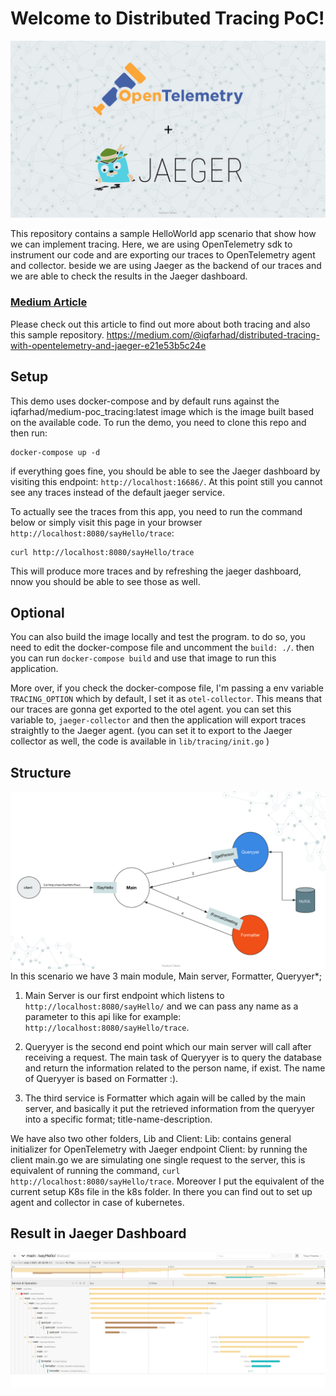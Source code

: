 # Welcome to Distributed Tracing PoC!
![alt text](https://raw.githubusercontent.com/eqfarhad/distributed_tracing/main/docs/trace_header.jpg)

This repository contains a sample HelloWorld app scenario that show how we can implement tracing. Here, we are using OpenTelemetry sdk to instrument our code and are exporting our traces to OpenTelemetry agent and collector. beside we are using Jaeger as the backend of our traces and we are able to check the results in the Jaeger dashboard.

### [Medium Article](https://medium.com/@iqfarhad/distributed-tracing-with-opentelemetry-and-jaeger-e21e53b5c24e)
Please check out this article to find out more about both tracing and also this sample repository.
https://medium.com/@iqfarhad/distributed-tracing-with-opentelemetry-and-jaeger-e21e53b5c24e


## Setup
This demo uses docker-compose and by default runs against the iqfarhad/medium-poc_tracing:latest image which is the image built based on the available code. To run the demo, you need to clone this repo and then run:

```shell
docker-compose up -d
```
if everything goes fine, you should be able to see the Jaeger dashboard by visiting this endpoint: `http://localhost:16686/`.
At this point still you cannot see any traces instead of the default jaeger service. 

To actually see the traces from this app, you need to run the command below or simply visit this page in your browser `http://localhost:8080/sayHello/trace`:
```shell
curl http://localhost:8080/sayHello/trace
```

This will produce more traces and by refreshing the jaeger dashboard, nnow you should be able to see those as well.


## Optional
You can also build the image locally and test the program. to do so, you need to edit the docker-compose file and uncomment the `build: ./`. then you can run `docker-compose build` and use that image to run this application.

More over, if you check the docker-compose file, I'm passing a env variable `TRACING_OPTION` which by default, I set it as `otel-collector`. This means that our traces are gonna get exported to the otel agent. you can set this variable to, `jaeger-collector` and then the application will export traces straightly to the Jaeger agent. (you can set it to export to the Jaeger collector as well, the code is available in `lib/tracing/init.go` )
## Structure 
![alt text](https://raw.githubusercontent.com/eqfarhad/distributed_tracing/main/docs/example_scenario.jpg)
In this scenario we have 3 main module, Main server, Formatter, Queryyer*;

 1. Main Server is our first endpoint which listens to `http://localhost:8080/sayHello/` and we can pass any name as a parameter to this api like for example: 
   `http://localhost:8080/sayHello/trace`.
   
 2. Queryyer is the second end point which our main server will call after receiving a request. The main task of Queryyer is to query the database and return the information related to the person name, if exist. The name of Queryyer is based on Formatter :).

3. The third service is Formatter which again will be called by the main server, and basically it put the retrieved information from the queryyer into a specific format; title-name-description.

We have also two other folders, Lib and Client:
Lib: contains general initializer for OpenTelemetry with Jaeger endpoint
Client: by running the client main.go we are simulating one single request to the server, this is equivalent of running the command, `curl http://localhost:8080/sayHello/trace`. Moreover I put the equivalent of the current setup K8s file in the k8s folder. In there you can find out to set up agent and collector in case of kubernetes.

## Result in Jaeger Dashboard
![alt text](https://raw.githubusercontent.com/eqfarhad/distributed_tracing/main/docs/example.PNG)
